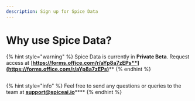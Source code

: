 ```yaml
---
description: Sign up for Spice Data
---
```


# Why use Spice Data?

{% hint style="warning" %}
Spice Data is currently in **Private Beta**. Request access at [**https://forms.office.com/r/aYp8a7zEPs**](https://forms.office.com/r/aYp8a7zEPs)****
{% endhint %}

##

{% hint style="info" %}
Feel free to send any questions or queries to the team at [**support@spiceai.io**](mailto:team@spiceai.io)****
{% endhint %}
